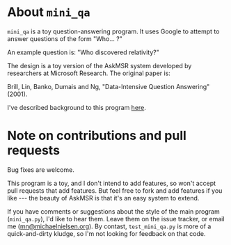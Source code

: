 # About `mini_qa`

`mini_qa` is a toy question-answering program.  It uses Google to
attempt to answer questions of the form "Who... ?"

An example question is: "Who discovered relativity?"

The design is a toy version of the AskMSR system developed by
researchers at Microsoft Research.  The original paper is:

Brill, Lin, Banko, Dumais and Ng, "Data-Intensive Question
Answering" (2001).

I've described background to this program
[here](http://www.michaelnielsen.org/ddi/how-to-answer-a-question-a-simple-system/).

# Note on contributions and pull requests

Bug fixes are welcome.

This program is a toy, and I don't intend to add features, so won't
accept pull requests that add features.  But feel free to fork and add
features if you like --- the beauty of AskMSR is that it's an easy
system to extend.

If you have comments or suggestions about the style of the main
program (`mini_qa.py`), I'd like to hear them.  Leave them on the
issue tracker, or email me (mn@michaelnielsen.org).  By contast,
`test_mini_qa.py` is more of a quick-and-dirty kludge, so I'm not
looking for feedback on that code.

